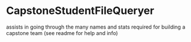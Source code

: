 # CapstoneStudentFileQueryer
assists in going through the many names and stats required for building a capstone team (see readme for help and info)
